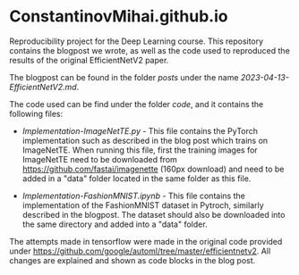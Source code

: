 # ConstantinovMihai.github.io

Reproducibility project for the Deep Learning course. This repository contains the blogpost we wrote, as well as the code used
to reproduced the results of the original EfficientNetV2 paper. 

The blogpost can be found in the folder *posts* under the name *2023-04-13-EfficientNetV2.md*.

The code used can be find under the folder *code*, and it contains the following files:

* *Implementation-ImageNetTE.py* - This file contains the PyTorch implementation such as described in the blog post which trains on ImageNetTE. When running this file, first the training images for ImageNetTE need to be downloaded from https://github.com/fastai/imagenette (160px download) and need to be added in a "data" folder located in the same folder as this file.

* *Implementation-FashionMNIST.ipynb* - This file contains the implementation of the FashionMNIST dataset in Pytroch, similarly described in the blogpost. The dataset should also be downloaded into the same directory and added into a "data" folder.

The attempts made in tensorflow were made in the original code provided under https://github.com/google/automl/tree/master/efficientnetv2. All changes are explained and shown as code blocks in the blog post.
